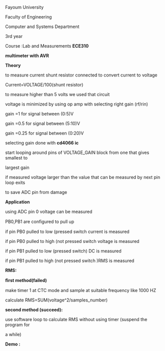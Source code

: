 

Fayoum University

Faculty of Engineering

Computer and Systems Department

3rd year

Course :Lab and Measurements **ECE310**






**multimeter with AVR**

**Theory**

to measure current shunt resistor connected to convert current to voltage

Current=VOLTAGE/100(shunt resistor)

to measure higher than 5 volts we used that circuit

voltage is minimized by using op amp with selecting right gain (rf/rin)

gain =1 for signal between (0:5)V

gain =0.5 for signal between (5:10)V

gain =0.25 for signal between (0:20)V

selecting gain done with **cd4066 ic**

start looping around pins of VOLTAGE\_GAIN block from one that gives smallest to

largest gain





if measured voltage larger than the value that can be measured by next pin loop exits

to save ADC pin from damage

**Application**

using ADC pin 0 voltage can be measured

PB0,PB1 are conﬁgured to pull up

if pin PB0 pulled to low (pressed switch current is measured

if pin PB0 pulled to high (not pressed switch voltage is measured

if pin PB1 pulled to low (pressed switch) DC is measured

if pin PB1 pulled to high (not pressed switch )RMS is measured

**RMS:**

**ﬁrst method(failed)**

make timer 1 at CTC mode and sample at suitable frequency like 1000 HZ

calculate RMS=SUM(voltage^2/samples\_number)

**second method (succeed):**

use software loop to calculate RMS without using timer (suspend the program for

a while)

**Demo :**





